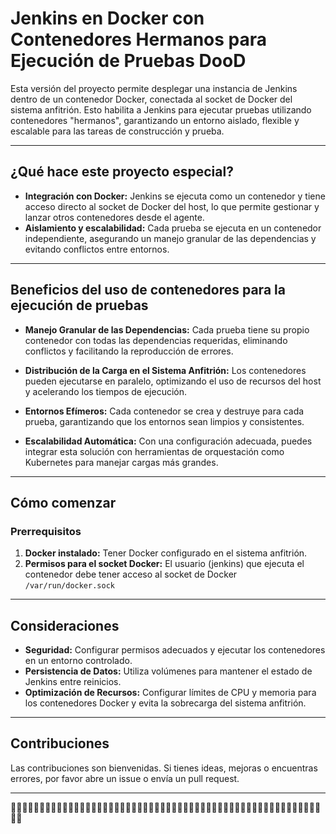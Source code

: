 # Jenkins en Docker con Contenedores Hermanos para Ejecución de Pruebas DooD

Esta versión del proyecto permite desplegar una instancia de Jenkins dentro de un contenedor Docker, conectada al socket de Docker del sistema anfitrión. Esto habilita a Jenkins para ejecutar pruebas utilizando contenedores "hermanos", garantizando un entorno aislado, flexible y escalable para las tareas de construcción y prueba.

---

## ¿Qué hace este proyecto especial?
- **Integración con Docker:** Jenkins se ejecuta como un contenedor y tiene acceso directo al socket de Docker del host, lo que permite gestionar y lanzar otros contenedores desde el agente.
- **Aislamiento y escalabilidad:** Cada prueba se ejecuta en un contenedor independiente, asegurando un manejo granular de las dependencias y evitando conflictos entre entornos.

---

## Beneficios del uso de contenedores para la ejecución de pruebas
- **Manejo Granular de las Dependencias:**
  Cada prueba tiene su propio contenedor con todas las dependencias requeridas, eliminando conflictos y facilitando la reproducción de errores.

- **Distribución de la Carga en el Sistema Anfitrión:**
  Los contenedores pueden ejecutarse en paralelo, optimizando el uso de recursos del host y acelerando los tiempos de ejecución.

- **Entornos Efímeros:**
  Cada contenedor se crea y destruye para cada prueba, garantizando que los entornos sean limpios y consistentes.

- **Escalabilidad Automática:**
  Con una configuración adecuada, puedes integrar esta solución con herramientas de orquestación como Kubernetes para manejar cargas más grandes.

---

## Cómo comenzar

### Prerrequisitos
1. **Docker instalado:** Tener Docker configurado en el sistema anfitrión.
2. **Permisos para el socket Docker:** El usuario (jenkins) que ejecuta el contenedor debe tener acceso al socket de Docker `/var/run/docker.sock`



---

## Consideraciones
- **Seguridad:** Configurar permisos adecuados y ejecutar los contenedores en un entorno controlado.
- **Persistencia de Datos:** Utiliza volúmenes para mantener el estado de Jenkins entre reinicios.
- **Optimización de Recursos:** Configurar límites de CPU y memoria para los contenedores Docker y evita la sobrecarga del sistema anfitrión.

---

## Contribuciones
Las contribuciones son bienvenidas. Si tienes ideas, mejoras o encuentras errores, por favor abre un issue o envía un pull request.

---

🚀🚀🚀🚀🚀🚀🚀🚀🚀🚀🚀🚀🚀🚀🚀🚀🚀🚀🚀🚀🚀🚀🚀🚀🚀🚀🚀🚀🚀🚀🚀🚀🚀🚀🚀🚀🚀🚀🚀🚀🚀🚀🚀🚀🚀🚀🚀🚀🚀🚀🚀🚀🚀🚀🚀🚀

